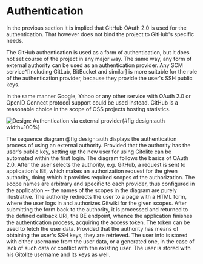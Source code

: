 # Authentication

In the previous section it is implied that GitHub OAuth 2.0 is used for the authentication.
That however does not bind the project to GitHub's specific needs.

The GitHub authentication is used as a form of authentication, but it does not set course of the project in any major way.
The same way, any form of external authority can be used as an authentication provider.
Any SCM service^[Including GitLab, BitBucket and similar] is more suitable for the role of the authentication provider, because they provide the user's SSH public keys.

In the same manner Google, Yahoo or any other service with OAuth 2.0 or OpenID Connect protocol support could be used instead.
GitHub is a reasonable choice in the scope of OSS projects hosting statistics.

![Design: Authentication via external provider](./src/assets/diagram/login){#fig:design:auth width=100%}


The sequence diagram @fig:design:auth displays the authentication process of using an external authority.
Provided that the authority has the user's public key, setting up the new user for using Gitolite can be automated within the first login.
The diagram follows the basics of OAuth 2.0.
After the user selects the authority, e.g. GitHub, a request is sent to application's BE, which makes an authorization request for the given authority, doing which it provides required scopes of the authorization.
The scope names are arbitrary and specific to each provider, thus configured in the application -- the names of the scopes in the diagram are purely illustrative.
The authority redirects the user to a page with a HTML form, where the user logs in and authorizes Gitwiki for the given scopes.
After submitting the form back to the authority, it is processed and returned to the defined callback URI, the BE endpoint, whence the application finishes the authentication process, acquiring the access token.
The token can be used to fetch the user data.
Provided that the authority has means of obtaining the user's SSH keys, they are retrieved.
The user info is stored with either username from the user data, or a generated one, in the case of lack of such data or conflict with the existing user.
The user is stored with his Gitolite username and its keys as well.
